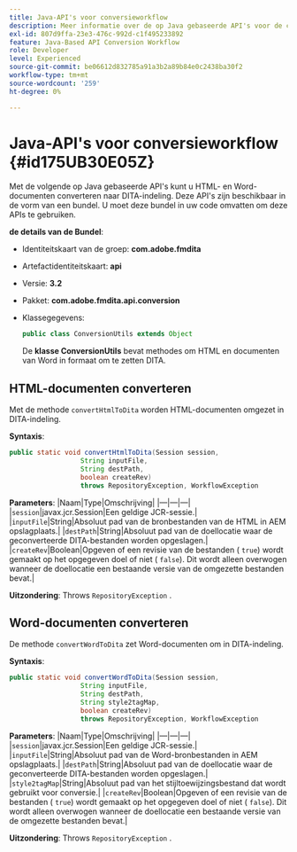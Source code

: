 ```yaml
---
title: Java-API's voor conversieworkflow
description: Meer informatie over de op Java gebaseerde API's voor de conversieworkflow
exl-id: 807d9ffa-23e3-476c-992d-c1f495233892
feature: Java-Based API Conversion Workflow
role: Developer
level: Experienced
source-git-commit: be06612d832785a91a3b2a89b84e0c2438ba30f2
workflow-type: tm+mt
source-wordcount: '259'
ht-degree: 0%

---
```


# Java-API&#39;s voor conversieworkflow {#id175UB30E05Z}

Met de volgende op Java gebaseerde API&#39;s kunt u HTML- en Word-documenten converteren naar DITA-indeling. Deze API&#39;s zijn beschikbaar in de vorm van een bundel. U moet deze bundel in uw code omvatten om deze APIs te gebruiken.

**de details van de Bundel**:

- Identiteitskaart van de groep: **com.adobe.fmdita**

- Artefactidentiteitskaart: **api**

- Versie: **3.2**

- Pakket: **com.adobe.fmdita.api.conversion**

- Klassegegevens:

  ```JAVA
  public class ConversionUtils extends Object
  ```

  De **klasse ConversionUtils** bevat methodes om HTML en documenten van Word in formaat om te zetten DITA.


## HTML-documenten converteren

Met de methode `convertHtmlToDita` worden HTML-documenten omgezet in DITA-indeling.

**Syntaxis**:

```JAVA
public static void convertHtmlToDita(Session session, 
                  String inputFile, 
                  String destPath, 
                  boolean createRev) 
                  throws RepositoryException, WorkflowException
```

**Parameters**:
|Naam|Type|Omschrijving|
|—|—|—|
|`session`|javax.jcr.Session|Een geldige JCR-sessie.|
|`inputFile`|String|Absoluut pad van de bronbestanden van de HTML in AEM opslagplaats.|
|`destPath`|String|Absoluut pad van de doellocatie waar de geconverteerde DITA-bestanden worden opgeslagen.|
|`createRev`|Boolean|Opgeven of een revisie van de bestanden \( `true`\) wordt gemaakt op het opgegeven doel of niet \( `false`\). Dit wordt alleen overwogen wanneer de doellocatie een bestaande versie van de omgezette bestanden bevat.|

**Uitzondering**:
Throws `RepositoryException` .

## Word-documenten converteren

De methode ``convertWordToDita`` zet Word-documenten om in DITA-indeling.

**Syntaxis**:

```JAVA
public static void convertWordToDita(Session session, 
                  String inputFile,
                  String destPath, 
                  String style2tagMap, 
                  boolean createRev) 
                  throws RepositoryException, WorkflowException
```

**Parameters**:
|Naam|Type|Omschrijving|
|—|—|—|
|`session`|javax.jcr.Session|Een geldige JCR-sessie.|
|`inputFile`|String|Absoluut pad van de Word-bronbestanden in AEM opslagplaats.|
|`destPath`|String|Absoluut pad van de doellocatie waar de geconverteerde DITA-bestanden worden opgeslagen.|
|`style2tagMap`|String|Absoluut pad van het stijltoewijzingsbestand dat wordt gebruikt voor conversie.|
|`createRev`|Boolean|Opgeven of een revisie van de bestanden \( `true`\) wordt gemaakt op het opgegeven doel of niet \( `false`\). Dit wordt alleen overwogen wanneer de doellocatie een bestaande versie van de omgezette bestanden bevat.|

**Uitzondering**:
Throws `RepositoryException` .
